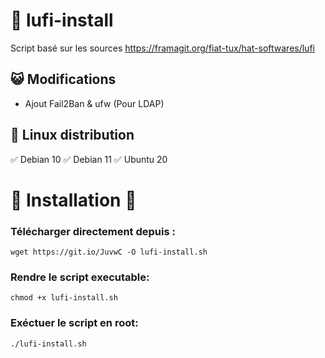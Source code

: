 # 👒 lufi-install
Script basé sur les sources https://framagit.org/fiat-tux/hat-softwares/lufi

## 😺 Modifications
 - Ajout Fail2Ban & ufw (Pour LDAP)
 
 
## 🐧 Linux distribution 
✅ Debian 10  ✅ Debian 11  ✅ Ubuntu 20

#

# 🏁 Installation 🏁

### Télécharger directement depuis :

`wget https://git.io/JuvwC -O lufi-install.sh`

### Rendre le script executable:

`chmod +x lufi-install.sh`

### Exéctuer le script en root:

`./lufi-install.sh`


